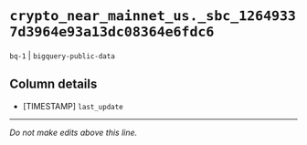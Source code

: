 # `crypto_near_mainnet_us._sbc_12649337d3964e93a13dc08364e6fdc6`
`bq-1` | `bigquery-public-data`

## Column details
* [TIMESTAMP] `last_update`

-------------------------------------------------------------------------------
*Do not make edits above this line.*
